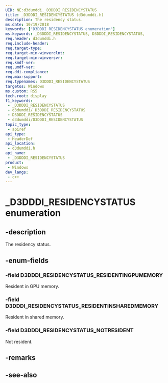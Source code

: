 ```yaml
---
UID: NE:d3dumddi._D3DDDI_RESIDENCYSTATUS
title: _D3DDDI_RESIDENCYSTATUS (d3dumddi.h)
description: The residency status.
ms.date: 10/19/2018
keywords: ["D3DDDI_RESIDENCYSTATUS enumeration"]
ms.keywords: _D3DDDI_RESIDENCYSTATUS, D3DDDI_RESIDENCYSTATUS,
req.header: d3dumddi.h
req.include-header: 
req.target-type: 
req.target-min-winverclnt: 
req.target-min-winversvr: 
req.kmdf-ver: 
req.umdf-ver: 
req.ddi-compliance: 
req.max-support: 
req.typenames: D3DDDI_RESIDENCYSTATUS
targetos: Windows
ms.custom: RS5
tech.root: display
f1_keywords:
 - _D3DDDI_RESIDENCYSTATUS
 - d3dumddi/_D3DDDI_RESIDENCYSTATUS
 - D3DDDI_RESIDENCYSTATUS
 - d3dumddi/D3DDDI_RESIDENCYSTATUS
topic_type:
 - apiref
api_type:
 - HeaderDef
api_location:
 - d3dumddi.h
api_name:
 - _D3DDDI_RESIDENCYSTATUS
product:
 - Windows
dev_langs:
 - c++
---
```


# _D3DDDI_RESIDENCYSTATUS enumeration


## -description

The residency status.

## -enum-fields

### -field D3DDDI_RESIDENCYSTATUS_RESIDENTINGPUMEMORY

Resident in GPU memory.

### -field D3DDDI_RESIDENCYSTATUS_RESIDENTINSHAREDMEMORY

Resident in shared memory.

### -field D3DDDI_RESIDENCYSTATUS_NOTRESIDENT

Not resident.

## -remarks

## -see-also

